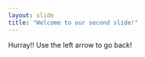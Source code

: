 ```yaml
---
layout: slide
title: "Welcome to our second slide!"
---
```

Hurray!!
Use the left arrow to go back!
